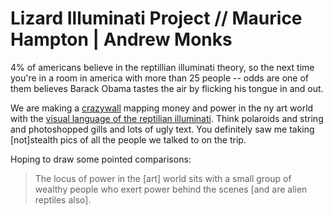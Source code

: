 # Lizard Illuminati Project // Maurice Hampton | Andrew Monks

4% of americans believe in the reptillian illuminati theory, so the next time you're in a room in america with more than 25 people -- odds are one of them believes Barack Obama tastes the air by flicking his tongue in and out.

We  are making a [crazywall][1] mapping money and power in the ny art world with the [visual language of the reptilian illuminati][2]. Think polaroids and string and photoshopped gills and lots of ugly text. You definitely saw me taking [not]stealth pics of all the people we talked to on the trip.

[1]: http://i.imgur.com/pYlEkII.png
[2]: https://i.ytimg.com/vi/P0WJrQwuMRA/hqdefault.jpg

Hoping to draw some pointed comparisons:

> The locus of power in the [art] world sits with a small group of wealthy people who exert power behind the scenes [and are alien reptiles also].

